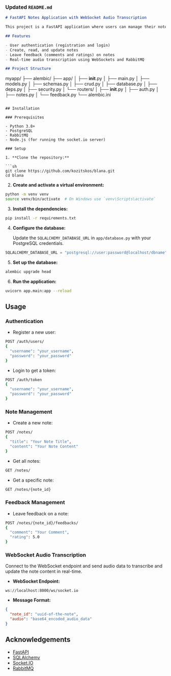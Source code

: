 

### Updated `README.md`

```markdown
# FastAPI Notes Application with WebSocket Audio Transcription

This project is a FastAPI application where users can manage their notes, leave feedback (comments and ratings), and use WebSockets to transcribe audio into text and update their notes in real-time.

## Features

- User authentication (registration and login)
- Create, read, and update notes
- Leave feedback (comments and ratings) on notes
- Real-time audio transcription using WebSockets and RabbitMQ

## Project Structure

```
myapp/
├── alembic/
├── app/
│   ├── __init__.py
│   ├── main.py
│   ├── models.py
│   ├── schemas.py
│   ├── crud.py
│   ├── database.py
│   ├── deps.py
│   ├── security.py
│   └── routers/
│       ├── __init__.py
│       ├── auth.py
│       ├── notes.py
│       └── feedback.py
└── alembic.ini
```

## Installation

### Prerequisites

- Python 3.8+
- PostgreSQL
- RabbitMQ
- Node.js (for running the socket.io server)

### Setup

1. **Clone the repository:**

```sh
git clone https://github.com/kozitskos/blana.git
cd blana
```

2. **Create and activate a virtual environment:**

```sh
python -m venv venv
source venv/bin/activate  # On Windows use `venv\Scripts\activate`
```

3. **Install the dependencies:**

```sh
pip install -r requirements.txt
```

4. **Configure the database:**

   Update the `SQLALCHEMY_DATABASE_URL` in `app/database.py` with your PostgreSQL credentials.

```python
SQLALCHEMY_DATABASE_URL = "postgresql://user:password@localhost/dbname"
```

5. **Set up the database:**

```sh
alembic upgrade head
```

6. **Run the application:**

```sh
uvicorn app.main:app --reload
```

## Usage

### Authentication

- Register a new user:

```sh
POST /auth/users/
{
  "username": "your_username",
  "password": "your_password"
}
```

- Login to get a token:

```sh
POST /auth/token
{
  "username": "your_username",
  "password": "your_password"
}
```

### Note Management

- Create a new note:

```sh
POST /notes/
{
  "title": "Your Note Title",
  "content": "Your Note Content"
}
```

- Get all notes:

```sh
GET /notes/
```

- Get a specific note:

```sh
GET /notes/{note_id}
```

### Feedback Management

- Leave feedback on a note:

```sh
POST /notes/{note_id}/feedbacks/
{
  "comment": "Your Comment",
  "rating": 5.0
}
```

### WebSocket Audio Transcription

Connect to the WebSocket endpoint and send audio data to transcribe and update the note content in real-time.

- **WebSocket Endpoint:**

```
ws://localhost:8000/ws/socket.io
```

- **Message Format:**

```json
{
  "note_id": "uuid-of-the-note",
  "audio": "base64_encoded_audio_data"
}
```



## Acknowledgements

- [FastAPI](https://fastapi.tiangolo.com/)
- [SQLAlchemy](https://www.sqlalchemy.org/)
- [Socket.IO](https://socket.io/)
- [RabbitMQ](https://www.rabbitmq.com/)
```
